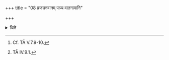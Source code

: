 +++
title = "08 व्रजन्ननवानम् पञ्च वातनामानि"

+++

<details><summary>थिते</summary>

8. While going (towards the Āhavanīya-fire) he utters, without breathing out,[^1] the five Vātanāman (-formulae) beginning with samudrāya tvā vātāya svāhā.[^2] 

[^1]: Cf. TĀ V.7.9-10.  

[^2]: TĀ IV.9.1. 
</details>
